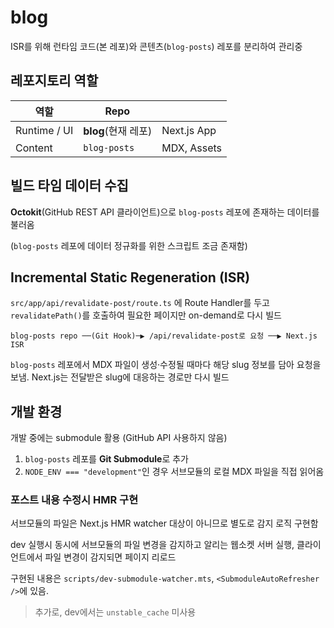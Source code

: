 # blog

ISR를 위해 런타임 코드(본 레포)와 콘텐츠(`blog-posts`) 레포를 분리하여 관리중

## 레포지토리 역할

| 역할         | Repo                |             |
| ------------ | ------------------- | ----------- |
| Runtime / UI | **blog**(현재 레포) | Next.js App |
| Content      | `blog-posts`        | MDX, Assets |

## 빌드 타임 데이터 수집

**Octokit**(GitHub REST API 클라이언트)으로 `blog-posts` 레포에 존재하는 데이터를 불러옴

(`blog-posts` 레포에 데이터 정규화를 위한 스크립트 조금 존재함)

## Incremental Static Regeneration (ISR)

`src/app/api/revalidate-post/route.ts` 에 Route Handler를 두고 `revalidatePath()`를 호출하여 필요한 페이지만 on-demand로 다시 빌드

```text
blog-posts repo ──(Git Hook)─▶ /api/revalidate-post로 요청 ──▶ Next.js ISR
```

`blog-posts` 레포에서 MDX 파일이 생성·수정될 때마다 해당 slug 정보를 담아 요청을 보냄. Next.js는 전달받은 slug에 대응하는 경로만 다시 빌드

## 개발 환경

개발 중에는 submodule 활용 (GitHub API 사용하지 않음)

1. `blog-posts` 레포를 **Git Submodule**로 추가
2. `NODE_ENV === "development"`인 경우 서브모듈의 로컬 MDX 파일을 직접 읽어옴

### 포스트 내용 수정시 HMR 구현

서브모듈의 파일은 Next.js HMR watcher 대상이 아니므로 별도로 감지 로직 구현함

dev 실행시 동시에 서브모듈의 파일 변경을 감지하고 알리는 웹소켓 서버 실행, 클라이언트에서 파일 변경이 감지되면 페이지 리로드

구현된 내용은 `scripts/dev-submodule-watcher.mts`, `<SubmoduleAutoRefresher />`에 있음.

> 추가로, dev에서는 `unstable_cache` 미사용
